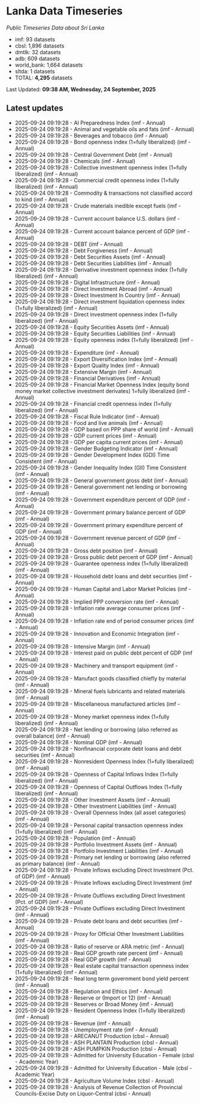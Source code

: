 # Lanka Data Timeseries
*Public Timeseries Data about Sri Lanka*

* imf: 93 datasets
* cbsl: 1,896 datasets
* dmtlk: 32 datasets
* adb: 609 datasets
* world_bank: 1,664 datasets
* sltda: 1 datasets
* TOTAL: **4,295** datasets

Last Updated: **09:38 AM, Wednesday, 24 September, 2025**

## Latest updates

* 2025-09-24 09:19:28 - AI Preparedness Index (imf - Annual)
* 2025-09-24 09:19:28 - Animal and vegetable oils and fats (imf - Annual)
* 2025-09-24 09:19:28 - Beverages and tobacco (imf - Annual)
* 2025-09-24 09:19:28 - Bond openness index (1=fully liberalized) (imf - Annual)
* 2025-09-24 09:19:28 - Central Government Debt (imf - Annual)
* 2025-09-24 09:19:28 - Chemicals (imf - Annual)
* 2025-09-24 09:19:28 - Collective investment openness index (1=fully liberalized) (imf - Annual)
* 2025-09-24 09:19:28 - Commercial credit openness index (1=fully liberalized) (imf - Annual)
* 2025-09-24 09:19:28 - Commodity & transactions not classified accord to kind (imf - Annual)
* 2025-09-24 09:19:28 - Crude materials inedible except fuels (imf - Annual)
* 2025-09-24 09:19:28 - Current account balance U.S. dollars (imf - Annual)
* 2025-09-24 09:19:28 - Current account balance percent of GDP (imf - Annual)
* 2025-09-24 09:19:28 - DEBT (imf - Annual)
* 2025-09-24 09:19:28 - Debt Forgiveness (imf - Annual)
* 2025-09-24 09:19:28 - Debt Securities Assets (imf - Annual)
* 2025-09-24 09:19:28 - Debt Securities Liabilities (imf - Annual)
* 2025-09-24 09:19:28 - Derivative investment openness index (1=fully liberalized) (imf - Annual)
* 2025-09-24 09:19:28 - Digital Infrastructure (imf - Annual)
* 2025-09-24 09:19:28 - Direct Investment Abroad (imf - Annual)
* 2025-09-24 09:19:28 - Direct Investment In Country (imf - Annual)
* 2025-09-24 09:19:28 - Direct investment liquidation openness index (1=fully liberalized) (imf - Annual)
* 2025-09-24 09:19:28 - Direct investment openness index (1=fully liberalized) (imf - Annual)
* 2025-09-24 09:19:28 - Equity Securities Assets (imf - Annual)
* 2025-09-24 09:19:28 - Equity Securities Liabilities (imf - Annual)
* 2025-09-24 09:19:28 - Equity openness index (1=fully liberalized) (imf - Annual)
* 2025-09-24 09:19:28 - Expenditure (imf - Annual)
* 2025-09-24 09:19:28 - Export Diversification Index (imf - Annual)
* 2025-09-24 09:19:28 - Export Quality Index (imf - Annual)
* 2025-09-24 09:19:28 - Extensive Margin (imf - Annual)
* 2025-09-24 09:19:28 - Financial Derivatives (imf - Annual)
* 2025-09-24 09:19:28 - Financial Market Openness Index (equity bond money market collective investment derivates) 1=fully liberalized (imf - Annual)
* 2025-09-24 09:19:28 - Financial credit openness index (1=fully liberalized) (imf - Annual)
* 2025-09-24 09:19:28 - Fiscal Rule Indicator (imf - Annual)
* 2025-09-24 09:19:28 - Food and live animals (imf - Annual)
* 2025-09-24 09:19:28 - GDP based on PPP share of world (imf - Annual)
* 2025-09-24 09:19:28 - GDP current prices (imf - Annual)
* 2025-09-24 09:19:28 - GDP per capita current prices (imf - Annual)
* 2025-09-24 09:19:28 - Gender Budgeting Indicator (imf - Annual)
* 2025-09-24 09:19:28 - Gender Development Index (GDI) Time Consistent (imf - Annual)
* 2025-09-24 09:19:28 - Gender Inequality Index (GII) Time Consistent (imf - Annual)
* 2025-09-24 09:19:28 - General government gross debt (imf - Annual)
* 2025-09-24 09:19:28 - General government net lending or borrowing (imf - Annual)
* 2025-09-24 09:19:28 - Government expenditure percent of GDP (imf - Annual)
* 2025-09-24 09:19:28 - Government primary balance percent of GDP (imf - Annual)
* 2025-09-24 09:19:28 - Government primary expenditure percent of GDP (imf - Annual)
* 2025-09-24 09:19:28 - Government revenue percent of GDP (imf - Annual)
* 2025-09-24 09:19:28 - Gross debt position (imf - Annual)
* 2025-09-24 09:19:28 - Gross public debt percent of GDP (imf - Annual)
* 2025-09-24 09:19:28 - Guarantee openness index (1=fully liberalized) (imf - Annual)
* 2025-09-24 09:19:28 - Household debt loans and debt securities (imf - Annual)
* 2025-09-24 09:19:28 - Human Capital and Labor Market Policies (imf - Annual)
* 2025-09-24 09:19:28 - Implied PPP conversion rate (imf - Annual)
* 2025-09-24 09:19:28 - Inflation rate average consumer prices (imf - Annual)
* 2025-09-24 09:19:28 - Inflation rate end of period consumer prices (imf - Annual)
* 2025-09-24 09:19:28 - Innovation and Economic Integration (imf - Annual)
* 2025-09-24 09:19:28 - Intensive Margin (imf - Annual)
* 2025-09-24 09:19:28 - Interest paid on public debt percent of GDP (imf - Annual)
* 2025-09-24 09:19:28 - Machinery and transport equipment (imf - Annual)
* 2025-09-24 09:19:28 - Manufact goods classified chiefly by material (imf - Annual)
* 2025-09-24 09:19:28 - Mineral fuels lubricants and related materials (imf - Annual)
* 2025-09-24 09:19:28 - Miscellaneous manufactured articles (imf - Annual)
* 2025-09-24 09:19:28 - Money market openness index (1=fully liberalized) (imf - Annual)
* 2025-09-24 09:19:28 - Net lending or borrowing (also referred as overall balance) (imf - Annual)
* 2025-09-24 09:19:28 - Nominal GDP (imf - Annual)
* 2025-09-24 09:19:28 - Nonfinancial corporate debt loans and debt securities (imf - Annual)
* 2025-09-24 09:19:28 - Nonresident Openness Index (1=fully liberalized) (imf - Annual)
* 2025-09-24 09:19:28 - Openness of Capital Inflows Index (1=fully liberalized) (imf - Annual)
* 2025-09-24 09:19:28 - Openness of Capital Outflows Index (1=fully liberalized) (imf - Annual)
* 2025-09-24 09:19:28 - Other Investment Assets (imf - Annual)
* 2025-09-24 09:19:28 - Other Investment Liabilities (imf - Annual)
* 2025-09-24 09:19:28 - Overall Openness Index (all asset categories) (imf - Annual)
* 2025-09-24 09:19:28 - Personal capital transaction openness index (1=fully liberalized) (imf - Annual)
* 2025-09-24 09:19:28 - Population (imf - Annual)
* 2025-09-24 09:19:28 - Portfolio Investment Assets (imf - Annual)
* 2025-09-24 09:19:28 - Portfolio Investment Liabilities (imf - Annual)
* 2025-09-24 09:19:28 - Primary net lending or borrowing (also referred as primary balance) (imf - Annual)
* 2025-09-24 09:19:28 - Private Inflows excluding Direct Investment (Pct. of GDP) (imf - Annual)
* 2025-09-24 09:19:28 - Private Inflows excluding Direct Investment (imf - Annual)
* 2025-09-24 09:19:28 - Private Outflows excluding Direct Investment (Pct. of GDP) (imf - Annual)
* 2025-09-24 09:19:28 - Private Outflows excluding Direct Investment (imf - Annual)
* 2025-09-24 09:19:28 - Private debt loans and debt securities (imf - Annual)
* 2025-09-24 09:19:28 - Proxy for Official Other Investment Liabilities (imf - Annual)
* 2025-09-24 09:19:28 - Ratio of reserve or ARA metric (imf - Annual)
* 2025-09-24 09:19:28 - Real GDP growth rate percent (imf - Annual)
* 2025-09-24 09:19:28 - Real GDP growth (imf - Annual)
* 2025-09-24 09:19:28 - Real estate capital transaction openness index (1=fully liberalized) (imf - Annual)
* 2025-09-24 09:19:28 - Real long term government bond yield percent (imf - Annual)
* 2025-09-24 09:19:28 - Regulation and Ethics (imf - Annual)
* 2025-09-24 09:19:28 - Reserve or (Import or 12) (imf - Annual)
* 2025-09-24 09:19:28 - Reserves or Broad Money (imf - Annual)
* 2025-09-24 09:19:28 - Resident Openness Index (1=fully liberalized) (imf - Annual)
* 2025-09-24 09:19:28 - Revenue (imf - Annual)
* 2025-09-24 09:19:28 - Unemployment rate (imf - Annual)
* 2025-09-24 09:19:28 - ARECANUT Production (cbsl - Annual)
* 2025-09-24 09:19:28 - ASH PLANTAIN Production (cbsl - Annual)
* 2025-09-24 09:19:28 - ASH PUMPKIN Production (cbsl - Annual)
* 2025-09-24 09:19:28 - Admitted for University Education - Female (cbsl - Academic Year)
* 2025-09-24 09:19:28 - Admitted for University Education - Male (cbsl - Academic Year)
* 2025-09-24 09:19:28 - Agriculture Volume Index (cbsl - Annual)
* 2025-09-24 09:19:28 - Analysis of Revenue Collection of Provincial Councils-Excise Duty on Liquor-Central (cbsl - Annual)